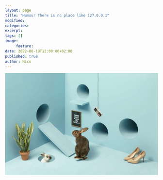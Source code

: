 ```yaml
---
layout: page
title: "Humour There is no place like 127.0.0.1"
modified:
categories:
excerpt:
tags: []
image:
     feature:
date: 2022-06-19T12:00:00+02:00
published: true
author: Nico
---
```


[![There is no place like 127.0.0.1][image-1]][image-1]

[image-1]: ../../files/2022-06-19-humour-there-is-no-place-like-127.0.0.1/there-is-no-place-like-127.0.0.1.jpg

